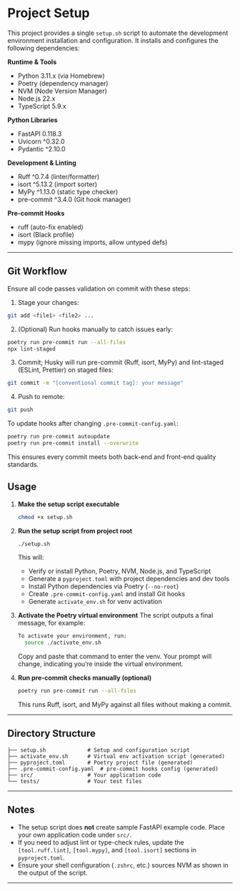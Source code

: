 # Project Setup

This project provides a single `setup.sh` script to automate the development environment installation and configuration. It installs and configures the following dependencies:

**Runtime & Tools**
- Python 3.11.x (via Homebrew)
- Poetry (dependency manager)
- NVM (Node Version Manager)
- Node.js 22.x
- TypeScript 5.9.x

**Python Libraries**
- FastAPI 0.118.3
- Uvicorn ^0.32.0
- Pydantic ^2.10.0

**Development & Linting**
- Ruff ^0.7.4 (linter/formatter)
- isort ^5.13.2 (import sorter)
- MyPy ^1.13.0 (static type checker)
- pre-commit ^3.4.0 (Git hook manager)

**Pre-commit Hooks**
- ruff (auto-fix enabled)
- isort (Black profile)
- mypy (ignore missing imports, allow untyped defs)

---

## Git Workflow

Ensure all code passes validation on commit with these steps:

1. Stage your changes:

```bash
git add <file1> <file2> ...
```

2. (Optional) Run hooks manually to catch issues early:

```bash
poetry run pre-commit run --all-files
npx lint-staged
```

3. Commit; Husky will run pre-commit (Ruff, isort, MyPy) and lint-staged (ESLint, Prettier) on staged files:

```bash
git commit -m "[conventional commit tag]: your message"
```

4. Push to remote:

```bash
git push
```

To update hooks after changing `.pre-commit-config.yaml`:

```bash
poetry run pre-commit autoupdate
poetry run pre-commit install --overwrite
```

This ensures every commit meets both back-end and front-end quality standards.

## Usage

1. **Make the setup script executable**
   ```bash
   chmod +x setup.sh
   ```

2. **Run the setup script from project root**
   ```bash
   ./setup.sh
   ```
   This will:
   - Verify or install Python, Poetry, NVM, Node.js, and TypeScript
   - Generate a `pyproject.toml` with project dependencies and dev tools
   - Install Python dependencies via Poetry (`--no-root`)
   - Create `.pre-commit-config.yaml` and install Git hooks
   - Generate `activate_env.sh` for venv activation

3. **Activate the Poetry virtual environment**
   The script outputs a final message, for example:
   ```bash
   To activate your environment, run:
     source ./activate_env.sh
   ```
   Copy and paste that command to enter the venv. Your prompt will change, indicating you’re inside the virtual environment.

4. **Run pre-commit checks manually (optional)**
   ```bash
   poetry run pre-commit run --all-files
   ```
   This runs Ruff, isort, and MyPy against all files without making a commit.

---
## Directory Structure
```
├── setup.sh             # Setup and configuration script
├── activate_env.sh      # Virtual env activation script (generated)
├── pyproject.toml       # Poetry project file (generated)
├── .pre-commit-config.yaml  # pre-commit hooks config (generated)
├── src/                 # Your application code
└── tests/               # Your test files
```

---
## Notes
- The setup script does **not** create sample FastAPI example code. Place your own application code under `src/`.
- If you need to adjust lint or type-check rules, update the `[tool.ruff.lint]`, `[tool.mypy]`, and `[tool.isort]` sections in `pyproject.toml`.
- Ensure your shell configuration (`.zshrc`, etc.) sources NVM as shown in the output of the script.

---

